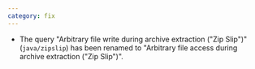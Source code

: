 ```yaml
---
category: fix
---
```

* The query "Arbitrary file write during archive extraction ("Zip Slip")" (`java/zipslip`) has been renamed to "Arbitrary file access during archive extraction ("Zip Slip")".
